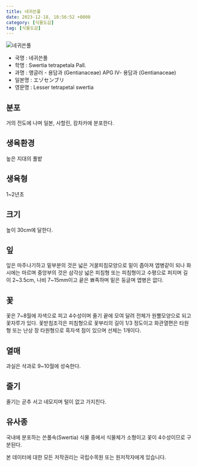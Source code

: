 ```yaml
---
title: 네귀쓴풀
date: 2023-12-18, 18:56:52 +0800
category: [식물도감]
tag: [식물도감]
---
```




![네귀쓴풀](http://www.nature.go.kr/fileUpload/plants/basic/Gentianaceae/Swertia/7622/7622_1_th2.jpg)
- 국명 : 네귀쓴풀
- 학명 : Swertia tetrapetala Pall.
- 과명 : 앵글러 - 용담과 (Gentianaceae) APG Ⅳ- 용담과 (Gentianaceae)
- 일본명 : エゾセンブリ
- 영문명 : Lesser tetrapetal swertia


## 분포
거의 전도에 나며 일본, 사할린, 캄차카에 분포한다.
## 생육환경
높은 지대의 풀밭
## 생육형
1~2년초 
## 크기
높이 30cm에 달한다.
## 잎
잎은 마주나기하고 밑부분의 것은 넓은 거꿀피침모양으로 밑이 좁아져 엽병같이 되나 화시에는 마르며 중앙부의 것은 삼각상 넓은 피침형 또는 피침형이고 수평으로 퍼지며 길이 2~3.5cm, 나비 7~15mm이고 끝은 뾰족하며 밑은 둥글며 엽병은 없다.
## 꽃
꽃은 7~8월에 자색으로 피고 4수성이며 줄기 끝에 모여 달려 전체가 원뿔모양으로 되고 꽃자루가 있다. 꽃받침조각은 피침형으로 꽃부리의 길이 1/3 정도이고 화관열편은 타원형 또는 난상 장 타원형으로 흑자색 점이 있으며 선체는 1개이다.
## 열매
과실은 삭과로 9~10월에 성숙한다.
## 줄기
줄기는 곧추 서고 네모지며 털이 없고 가지친다.
## 유사종
국내에 분포하는 쓴풀속(Swertia) 식물 중에서 식물체가 소형이고 꽃이 4수성이므로 구분된다.






본 데이터에 대한 모든 저작권리는 국립수목원 또는 원저작자에게 있습니다.
